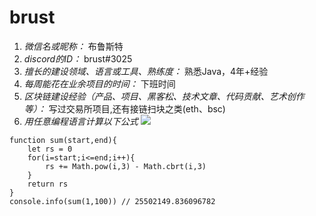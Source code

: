 # brust

1. *微信名或昵称：* 布鲁斯特
2. *discord的ID：* brust#3025
3. *擅长的建设领域、语言或工具、熟练度：* 熟悉Java，4年+经验
4. *每周能花在业余项目的时间：* 下班时间
5. *区块链建设经验（产品、项目、黑客松、技术文章、代码贡献、艺术创作等）：* 写过交易所项目,还有接链扫块之类(eth、bsc)
6. *用任意编程语言计算以下公式*
![](https://latex.codecogs.com/svg.image?\sum_{n=1}^{100}\left&space;(n^{3}-\sqrt[3]{n}&space;\right&space;))

```
function sum(start,end){
    let rs = 0
    for(i=start;i<=end;i++){
        rs += Math.pow(i,3) - Math.cbrt(i,3)
    }
    return rs
}
console.info(sum(1,100)) // 25502149.836096782
```
